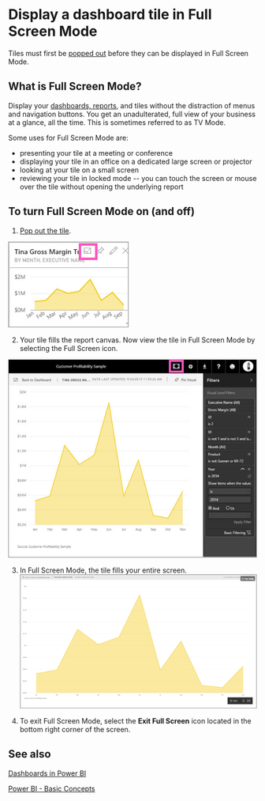 <properties
   pageTitle="Display a dashboard tile in Full Screen mode (TV mode)"
   description="Display a dashboard tile in full screen TV mode"
   services="powerbi"
   documentationCenter=""
   authors="mihart"
   manager="mblythe"
   editor=""
   tags="power bi"/>

<tags
   ms.service="powerbi"
   ms.devlang="NA"
   ms.topic="article"
   ms.tgt_pltfrm="NA"
   ms.workload="powerbi"
   ms.date="01/26/2016"
   ms.author="mihart"/>

# Display a dashboard tile in Full Screen Mode

Tiles must first be [popped out](powerbi-service-display-dash-in-focus-mode.md) before they can be displayed in Full Screen Mode.

## What is Full Screen Mode?

Display your [dashboards, reports](powerbi-service-dash-and-reports-fullscreen.md), and tiles without the distraction of menus and navigation buttons.  You get an unadulterated, full view of your business at a glance, all the time. This is sometimes referred to as TV Mode.

Some uses for Full Screen Mode are:

- presenting your tile at a meeting or conference
- displaying your tile in an office on a dedicated large screen or projector
- looking at your tile on a small screen
- reviewing your tile in locked mode -- you can touch the screen or mouse over the tile without opening the underlying report


## To turn Full Screen Mode on (and off)

1. [Pop out the tile](powerbi-service-display-dash-in-focus-mode.md).

  ![](media/powerbi-service-display-tile-in-full-screen-mode/PBI_hoverTile.jpg)

2. Your tile fills the report canvas. Now view the tile in Full Screen Mode by selecting the Full Screen icon.

  ![](media/powerbi-service-display-tile-in-full-screen-mode/PBI_InFocusFilters.jpg)

3. In Full Screen Mode, the tile fills your entire screen.  
  ![](media/powerbi-service-display-tile-in-full-screen-mode/PBI_tv_mode.png)

4. To exit Full Screen Mode, select the **Exit Full Screen** icon located in the bottom right corner of the screen.


## See also

[Dashboards in Power BI](powerbi-service-dashboards.md)

[Power BI - Basic Concepts](powerbi-service-basic-concepts.md)
